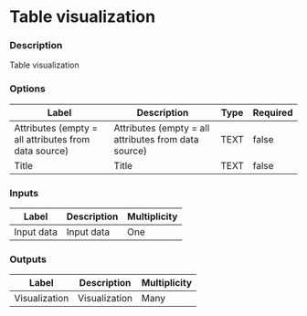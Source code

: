 # Table visualization
###  Description
Table visualization
###  Options
| Label | Description | Type | Required |
|---|---|---|---|
| Attributes (empty = all attributes from data source) | Attributes (empty = all attributes from data source) | TEXT | false |
| Title | Title | TEXT | false |
###  Inputs
| Label | Description | Multiplicity |
|---|---|---|
| Input data | Input data | One |
###  Outputs
| Label | Description | Multiplicity |
|---|---|---|
| Visualization | Visualization | Many |
